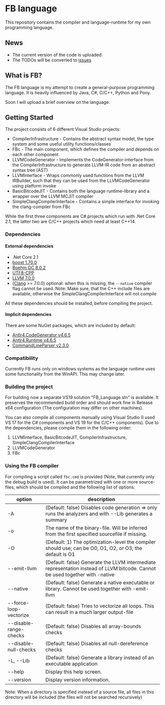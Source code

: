 # FB language
This repository contains the compiler and language-runtime for my own programming language.

News
--------
- The current version of the code is uploaded.
- The TODOs will be converted to [issues](https://github.com/fabianbs/fblang/issues)

What is FB?
----------
The FB language is my attempt to create a general-purpose programming language. It is heavily influenced by Java, C#, C/C++, Python and Pony.

Soon I will upload a brief overview on the language.


Getting Started
---------------
The project consists of 6 different Visual Studio projects:
+ CompilerInfrastructure - Contains the abstract syntax model, the type system and some useful utility functions/classes
+ FBc - The main component, which defines the compiler and depends on each other component
+ LLVMCodeGenerator - Implements the CodeGenerator-interface from the CompilerInfrastructure to generate LLVM-IR code from an abstract syntax tree (AST)
+ LLVMInterface - Wraps commonly used functions from the LLVM IRBuilder, such that they can be used from the LLVMCodeGenerator using platform invoke
+ BasicBitcodeJIT - Contains both the language runtime-library and a wrapper over the LLVM MCJIT compiler
+ SimpleClangCompilerInterface - Contains a simple interface for invoking the clang-compiler from FBc

While the first three components are C# projects which run with .Net Core 2.1, the latter two are C/C++ projects which need at least C++14.

### Dependencies
#### External dependencies
+ .Net Core 2.1
+ [boost 1.70.0](https://www.boost.org/users/history/version_1_70_0.html)
+ [Boehm GC 8.0.2](https://www.hboehm.info/gc/)
+ [UTF8-CPP](https://github.com/ledger/utfcpp)
+ [LLVM 7.0.0](https://releases.llvm.org/download.html#7.0.0)
+ ([Clang](https://clang.llvm.org/) >= 7.0.0) optional: when this is missing, the `--native` compiler flag cannot be used. Note: Make sure, that the C++ include files are available, otherwise the SimpleClangCompilerInterface will not compile

All these dependencies should be installed, before compiling the project.
#### Implicit dependencies
There are some NuGet packages, which are included by default:
+ [Antlr4.CodeGenerator v4.6.5](https://www.nuget.org/packages/Antlr4.CodeGenerator/)
+ [Antlr4.Runtime v4.6.5](https://www.nuget.org/packages/Antlr4.Runtime/)
+ [CommandLineParser v2.3.0](https://www.nuget.org/packages/CommandLineParser/)

### Compatibility
Currently FB runs only on windows systems as the language runtime uses some functionality from the WinAPI. This may change later.

### Building the project
For building now a separate VS19 solution "FB_Language.sln" is available. It preserves the recommended build order and should 
work fine in Release x64 configuration (The configuration may differ on other machines).

You can also compile all components manually using Visual Studio (I used VS 17 for the C# components and VS 19 for the C/C++ components).
Due to the dependencies, please compile them in the following order:

1. LLVMInterface, BasicBitcodeJIT, CompilerInfrastructure, SimpleClangCompilerInterface
2. LLVMCodeGenerator
3. FBc


### Using the FB compiler
For compiling a script called `fbc.cmd` is provided (Note, that currently only the debug build is used).
It can be parametrized with one or more source-files, which should be compiled and the following list of options:

|option|description|
----------|---------------
  |-A                       | (Default: false) Disables code generation => only runs the analyzers and with --Lib generates a summary|
  |-o                        |The name of the binary-file. Will be inferred from the first specified sourcefile if missing.|
  |-O                      |  (Default: 1) The optimization-level the compiler should use; can be O0, O1, O2, or O3; the default is O1|
  |--emit-llvm             |  (Default: false) Generate the LLVM intermediate representation instead of LLVM bitcode. Cannot be used together with -native|
 | --native                 | (Default: false) Generate a native executable or library. Cannot be used together with -emit-llvm|
 | --force-loop-vectorize  |  (Default: false) Tries to vectorize all loops. This can result in a much larger output-file|
 | --disable-range-checks   | (Default: false) Disables all array-bounds checks|
  |--disable-null-checks   |  (Default: false) Disables all null-dereference checks|
 | -L, --Lib               |  (Default: false) Generate a library instead of an executable application|
 | --help                  |  Display this help screen.|
  |--version                | Display version information.
  
Note: When a directory is specified instead of a source file, all files in this directory will be included (the files will not be searched recursively)
